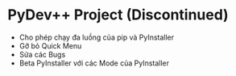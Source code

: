 # PyDev++ Project (Discontinued)
+ Cho phép chạy đa luồng của pip và PyInstaller
+ Gỡ bỏ Quick Menu
+ Sửa các Bugs
+ Beta PyInstaller với các Mode của PyInstaller
